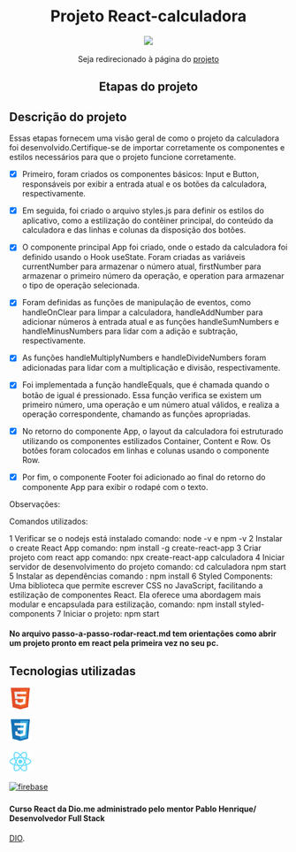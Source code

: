 
<p> <h1 align="center">Projeto React-calculadora</h1></p>

<p align="center">
    <img width="700" src="https://github.com/SuellenDiass/css-listagem-youtube-grid/assets/102911341/b440a4cc-2634-4095-ac08-76ed5b8cdcbf">
</p>

<p align="center">Seja redirecionado à página do 
<a href="" target="_blank">projeto</a></p>


<p> <h2 align="center">Etapas do projeto</h2></p>

## Descrição do projeto 

<p align="justify">



Essas etapas fornecem uma visão geral de como o projeto da calculadora foi desenvolvido.Certifique-se de importar corretamente os componentes e estilos necessários para que o projeto funcione corretamente.


- [x] Primeiro, foram criados os componentes básicos: Input e Button, responsáveis por exibir a entrada atual e os botões da calculadora, respectivamente.

- [x] Em seguida, foi criado o arquivo styles.js para definir os estilos do aplicativo, como a estilização do contêiner principal, do conteúdo da calculadora e das linhas e colunas da disposição dos botões.

- [x] O componente principal App foi criado, onde o estado da calculadora foi definido usando o Hook useState. Foram criadas as variáveis currentNumber para armazenar o número atual, firstNumber para armazenar o primeiro número da operação, e operation para armazenar o tipo de operação selecionada.

- [x] Foram definidas as funções de manipulação de eventos, como handleOnClear para limpar a calculadora, handleAddNumber para adicionar números à entrada atual e as funções handleSumNumbers e handleMinusNumbers para lidar com a adição e subtração, respectivamente.

- [x] As funções handleMultiplyNumbers e handleDivideNumbers foram adicionadas para lidar com a multiplicação e divisão, respectivamente.

- [x] Foi implementada a função handleEquals, que é chamada quando o botão de igual é pressionado. Essa função verifica se existem um primeiro número, uma operação e um número atual válidos, e realiza a operação correspondente, chamando as funções apropriadas.

- [x] No retorno do componente App, o layout da calculadora foi estruturado utilizando os componentes estilizados Container, Content e Row. Os botões foram colocados em linhas e colunas usando o componente Row.

- [x] Por fim, o componente Footer foi adicionado ao final do retorno do componente App para exibir o rodapé com o texto.

Observações:

Comandos utilizados:

1 Verificar se o nodejs está instalado comando: node -v e npm -v
2 Instalar o create React App comando: npm install -g create-react-app
3 Criar projeto com react app comando: npx create-react-app calculadora
4 Iniciar servidor de desenvolvimento do projeto comando: cd calculadora  npm start
5 Instalar as dependências comando : npm install
6 Styled Components: Uma biblioteca que permite escrever CSS no JavaScript, facilitando a estilização de componentes React. Ela oferece uma abordagem mais modular e encapsulada para estilização, comando: 
npm install styled-components
7 Iniciar o projeto: npm start

#### No arquivo passo-a-passo-rodar-react.md tem orientações como abrir um projeto pronto em react pela primeira vez no seu pc.

## Tecnologias utilizadas

<a href="#" target="_blank"> <img src="https://raw.githubusercontent.com/devicons/devicon/master/icons/html5/html5-original.svg" alt="html" width="40" height="40"/> </a> 

<a href="#" target="_blank"> <img src="https://raw.githubusercontent.com/devicons/devicon/master/icons/css3/css3-original.svg" alt="css" width="40" height="40"/> </a> 

<a href="#" target="_blank"> <img src="https://raw.githubusercontent.com/devicons/devicon/master/icons/react/react-original.svg" alt="html" width="40" height="40"/> </a> 

<a href="#" target="_blank"> <img src="https://camo.githubusercontent.com/ee5225ba7c4338f1a1c10121ec32c396e1a4a2f5b0b58b6afd6d5c56ff5d6196/68747470733a2f2f63646e2e6a7364656c6976722e6e65742f67682f64657669636f6e732f64657669636f6e2f69636f6e732f7673636f64652f7673636f64652d6f726967696e616c2d776f72646d61726b2e737667" alt="firebase" width="40" height="40"/> </a>

###

#### Curso React da Dio.me administrado pelo mentor Pablo Henrique/ Desenvolvedor Full Stack

[DIO](https://www.dio.me/).






